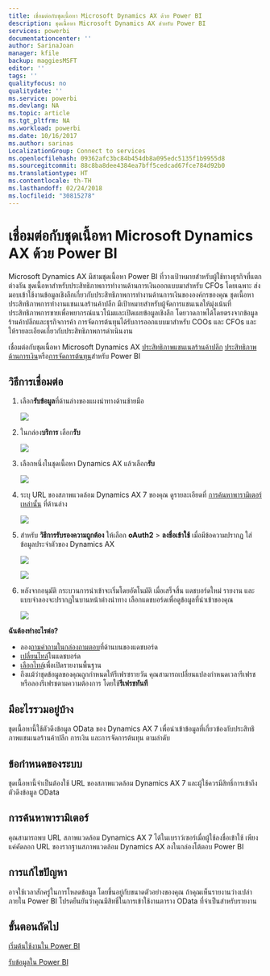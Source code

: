 ```yaml
---
title: เชื่อมต่อกับชุดเนื้อหา Microsoft Dynamics AX ด้วย Power BI
description: ชุดเนื้อหา Microsoft Dynamics AX สำหรับ Power BI
services: powerbi
documentationcenter: ''
author: SarinaJoan
manager: kfile
backup: maggiesMSFT
editor: ''
tags: ''
qualityfocus: no
qualitydate: ''
ms.service: powerbi
ms.devlang: NA
ms.topic: article
ms.tgt_pltfrm: NA
ms.workload: powerbi
ms.date: 10/16/2017
ms.author: sarinas
LocalizationGroup: Connect to services
ms.openlocfilehash: 09362afc3bc84b454db8a095edc5135f1b9955d8
ms.sourcegitcommit: 88c8ba8dee4384ea7bff5cedcad67fce784d92b0
ms.translationtype: HT
ms.contentlocale: th-TH
ms.lasthandoff: 02/24/2018
ms.locfileid: "30815278"
---
```

# <a name="connect-to-microsoft-dynamics-ax-content-pack-with-power-bi"></a>เชื่อมต่อกับชุดเนื้อหา Microsoft Dynamics AX ด้วย Power BI
Microsoft Dynamics AX มีสามชุดเนื้อหา Power BI ที่วางเป้าหมายสำหรับผู้ใช้ทางธุรกิจที่แตกต่างกัน ชุดเนื้อหาสำหรับประสิทธิภาพการทำงานด้านการเงินออกแบบมาสำหรับ CFOs โดยเฉพาะ ส่งมอบเข้าใช้งานข้อมูลเชิงลึกเกี่ยวกับประสิทธิภาพการทำงานด้านการเงินขององค์กรของคุณ ชุดเนื้อหาประสิทธิภาพการทำงานแชนเนลร้านค้าปลีก มีเป้าหมายสำหรับผู้จัดการแชนเนลให้มุ่งเน้นที่ประสิทธิภาพการขายเพื่อพยากรณ์แนวโน้มและเปิดเผยข้อมูลเชิงลึก โดยวาดภาพได้โดยตรงจากข้อมูลร้านค้าปลีกและธุรกิจการค้า การจัดการต้นทุนได้รับการออกแบบมาสำหรับ COOs และ CFOs และให้รายละเอียดเกี่ยวกับประสิทธิภาพการดำเนินงาน

เชื่อมต่อกับชุดเนื้อหา Microsoft Dynamics AX [ประสิทธิภาพแชนเนลร้านค้าปลีก](https://app.powerbi.com/getdata/services/dynamics-ax-retail-channel-performance) [ประสิทธิภาพด้านการเงิน](https://app.powerbi.com/getdata/services/dynamics-ax-financial-performance)หรือ[การจัดการต้นทุน](https://app.powerbi.com/getdata/services/dynamics-ax-cost-management)สำหรับ Power BI

## <a name="how-to-connect"></a>วิธีการเชื่อมต่อ
1. เลือก**รับข้อมูล**ที่ด้านล่างของแผงนำทางด้านซ้ายมือ
   
   ![](media/service-connect-to-microsoft-dynamics-ax/getdata.png)
2. ในกล่อง**บริการ** เลือก**รับ**
   
   ![](media/service-connect-to-microsoft-dynamics-ax/services.png)
3. เลือกหนึ่งในชุดเนื้อหา Dynamics AX แล้วเลือก**รับ**
   
   ![](media/service-connect-to-microsoft-dynamics-ax/mdax.png)
4. ระบุ URL ของสภาพแวดล้อม Dynamics AX 7 ของคุณ ดูรายละเอียดที่ [การค้นหาพารามิเตอร์เหล่านั้น](#FindingParams) ที่ด้านล่าง
   
   ![](media/service-connect-to-microsoft-dynamics-ax/params.png)
5. สำหรับ **วิธีการรับรองความถูกต้อง** ให้เลือก **oAuth2** \> **ลงชื่อเข้าใช้** เมื่อมีข้อความปรากฏ ใส่ข้อมูลประจำตัวของ Dynamics AX
   
    ![](media/service-connect-to-microsoft-dynamics-ax/creds.png)
   
    ![](media/service-connect-to-microsoft-dynamics-ax/creds2.png)
6. หลังจากอนุมัติ กระบวนการนำเข้าจะเริ่มโดยอัตโนมัติ เมื่อเสร็จสิ้น แดชบอร์ดใหม่ รายงาน และแบบจำลองจะปรากฏในบานหน้าต่างนำทาง เลือกแดชบอร์ดเพื่อดูข้อมูลที่นำเข้าของคุณ
   
     ![](media/service-connect-to-microsoft-dynamics-ax/dashboard.png)

**ฉันต้องทำอะไรต่อ?**

* ลอง[ถามคำถามในกล่องถามตอบ](power-bi-q-and-a.md)ที่ด้านบนของแดชบอร์ด
* [เปลี่ยนไทล์](service-dashboard-edit-tile.md)ในแดชบอร์ด
* [เลือกไทล์](service-dashboard-tiles.md)เพื่อเปิดรายงานพื้นฐาน
* ถึงแม้ว่าชุดข้อมูลของคุณถูกกำหนดให้รีเฟรซรายวัน คุณสามารถเปลี่ยนแปลงกำหนดเวลารีเฟรช หรือลองรีเฟรชตามความต้องการ โดยใช้**รีเฟรชทันที**

## <a name="whats-included"></a>มีอะไรรวมอยู่บ้าง
ชุดเนื้อหานี้ใช้ตัวดึงข้อมูล OData ของ Dynamics AX 7 เพื่อนำเข้าข้อมูลที่เกี่ยวข้องกับประสิทธิภาพแชนเนลร้านค้าปลีก การเงิน และการจัดการต้นทุน ตามลำดับ

## <a name="system-requirements"></a>ข้อกำหนดของระบบ
ชุดเนื้อหานี้จำเป็นต้องใช้ URL ของสภาพแวดล้อม Dynamics AX 7 และผู้ใช้ควรมีสิทธิ์การเข้าถึงตัวดึงข้อมูล OData

## <a name="finding-parameters"></a>การค้นหาพารามิเตอร์
<a name="FindingParams"></a>

คุณสามารถพบ URL สภาพแวดล้อม Dynamics AX 7 ได้ในเบราว์เซอร์เมื่อผู้ใช้ลงชื่อเข้าใช้ เพียงแค่คัดลอก URL ของรากฐานสภาพแวดล้อม Dynamics AX ลงในกล่องโต้ตอบ Power BI

## <a name="troubleshooting"></a>การแก้ไขปัญหา
อาจใช้เวลาสักครู่ในการโหลดข้อมูล โดยขึ้นอยู่กับขนาดตัวอย่างของคุณ ถ้าคุณเห็นรายงานว่างเปล่าภายใน Power BI โปรดยืนยันว่าคุณมีสิทธิ์ในการเข้าใช้งานตาราง OData ที่จำเป็นสำหรับรายงาน

## <a name="next-steps"></a>ขั้นตอนถัดไป
[เริ่มต้นใช้งานใน Power BI](service-get-started.md)

[รับข้อมูลใน Power BI](service-get-data.md)

